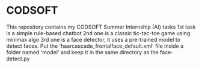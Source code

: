 # CODSOFT
This repository contains my CODSOFT Summer Internship (AI) tasks
1st task is a simple rule-based chatbot
2nd one is a classic tic-tac-toe game using minimax algo
3rd one is a face detector, it uses a pre-trained model to detect faces. Put the 'haarcascade_frontalface_default.xml' file inside a folder named 'model' and keep it in the same directory as the face-detect.py

